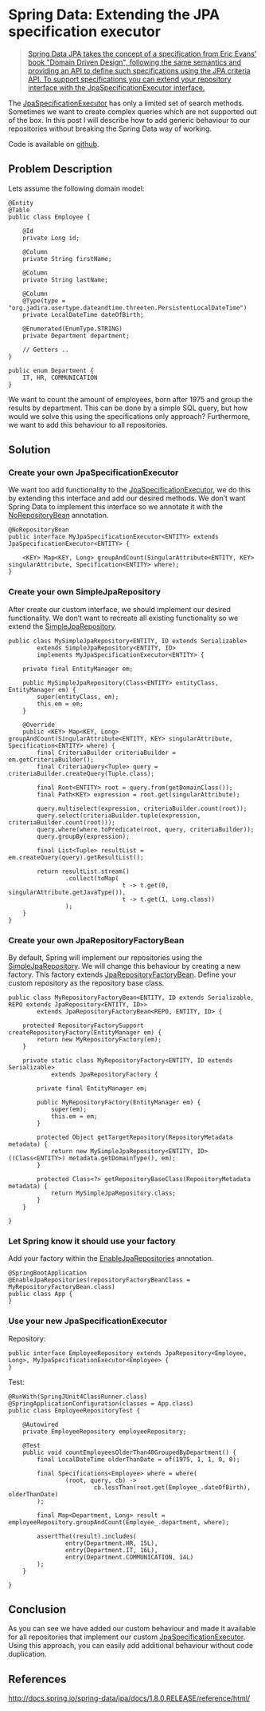 # Spring Data: Extending the JPA specification executor #

> [Spring Data JPA takes the concept of a specification from Eric Evans' book "Domain Driven Design", following the same semantics and providing an API to define such specifications using the JPA criteria API. To support specifications you can extend your repository interface with the JpaSpecificationExecutor interface.](http://docs.spring.io/spring-data/jpa/docs/1.8.0.RELEASE/reference/html/#specifications)

The [JpaSpecificationExecutor](http://docs.spring.io/spring-data/jpa/docs/current/api/org/springframework/data/jpa/repository/JpaSpecificationExecutor.html) has only a limited set of search methods. Sometimes we want to create complex queries which are not supported out of the box.
In this post I will describe how to add generic behaviour to our repositories without breaking the Spring Data way of working. 

Code is available on [github](https://github.com/Spring-Squad/extending-jpa-specification-executor).
## Problem Description ##

Lets assume the following domain model:

	@Entity
	@Table
	public class Employee {

    	@Id
    	private Long id;

    	@Column
    	private String firstName;

    	@Column
    	private String lastName;

    	@Column
    	@Type(type = "org.jadira.usertype.dateandtime.threeten.PersistentLocalDateTime")
    	private LocalDateTime dateOfBirth;

    	@Enumerated(EnumType.STRING)
    	private Department department;
			
		// Getters ..
	}
	
	public enum Department {
    	IT, HR, COMMUNICATION
	}

We want to count the amount of employees, born after 1975 and group the results by department.
This can be done by a simple SQL query, but how would we solve this using the specifications only approach?
Furthermore, we want to add this behaviour to all repositories.

## Solution ##

### Create your own JpaSpecificationExecutor ###

We want too add functionality to the [JpaSpecificationExecutor](http://docs.spring.io/spring-data/jpa/docs/current/api/org/springframework/data/jpa/repository/JpaSpecificationExecutor.html), we do this by extending this interface and add our desired methods.
We don’t want Spring Data to implement this interface so we annotate it with the [NoRepositoryBean](http://docs.spring.io/spring-data/commons/docs/current/api/org/springframework/data/repository/NoRepositoryBean.html) annotation.

	@NoRepositoryBean
	public interface MyJpaSpecificationExecutor<ENTITY> extends JpaSpecificationExecutor<ENTITY> {

		<KEY> Map<KEY, Long> groupAndCount(SingularAttribute<ENTITY, KEY> singularAttribute, Specification<ENTITY> where);
	}


### Create your own SimpleJpaRepository ###

After create our custom interface, we should implement our desired functionality. We don’t want to recreate all existing functionality so we extend the [SimpleJpaRepository](http://docs.spring.io/spring-data/jpa/docs/current/api/org/springframework/data/jpa/repository/support/SimpleJpaRepository.html).

	public class MySimpleJpaRepository<ENTITY, ID extends Serializable>
			extends SimpleJpaRepository<ENTITY, ID>
			implements MyJpaSpecificationExecutor<ENTITY> {

		private final EntityManager em;

		public MySimpleJpaRepository(Class<ENTITY> entityClass, EntityManager em) {
			super(entityClass, em);
			this.em = em;
		}

		@Override
		public <KEY> Map<KEY, Long> groupAndCount(SingularAttribute<ENTITY, KEY> singularAttribute, Specification<ENTITY> where) {
			final CriteriaBuilder criteriaBuilder = em.getCriteriaBuilder();
			final CriteriaQuery<Tuple> query = criteriaBuilder.createQuery(Tuple.class);

			final Root<ENTITY> root = query.from(getDomainClass());
			final Path<KEY> expression = root.get(singularAttribute);

			query.multiselect(expression, criteriaBuilder.count(root));
			query.select(criteriaBuilder.tuple(expression, criteriaBuilder.count(root)));
			query.where(where.toPredicate(root, query, criteriaBuilder));
			query.groupBy(expression);

			final List<Tuple> resultList = em.createQuery(query).getResultList();

			return resultList.stream()
					.collect(toMap(
									t -> t.get(0, singularAttribute.getJavaType()),
									t -> t.get(1, Long.class))
					);
		}
	}


### Create your own JpaRepositoryFactoryBean ###

By default, Spring will implement our repositories using the [SimpleJpaRepository](http://docs.spring.io/spring-data/jpa/docs/current/api/org/springframework/data/jpa/repository/support/SimpleJpaRepository.html). We will change this behaviour by creating a new factory.
This factory extends [JpaRepositoryFactoryBean](http://docs.spring.io/spring-data/jpa/docs/current/api/org/springframework/data/jpa/repository/support/JpaRepositoryFactoryBean.html). Define your custom repository as the repository base class.

	public class MyRepositoryFactoryBean<ENTITY, ID extends Serializable, REPO extends JpaRepository<ENTITY, ID>>
			extends JpaRepositoryFactoryBean<REPO, ENTITY, ID> {

		protected RepositoryFactorySupport createRepositoryFactory(EntityManager em) {
			return new MyRepositoryFactory(em);
		}

		private static class MyRepositoryFactory<ENTITY, ID extends Serializable>
				extends JpaRepositoryFactory {

			private final EntityManager em;

			public MyRepositoryFactory(EntityManager em) {
				super(em);
				this.em = em;
			}

			protected Object getTargetRepository(RepositoryMetadata metadata) {
				return new MySimpleJpaRepository<ENTITY, ID>((Class<ENTITY>) metadata.getDomainType(), em);
			}

			protected Class<?> getRepositoryBaseClass(RepositoryMetadata metadata) {
				return MySimpleJpaRepository.class;
			}
		}

	}

### Let Spring know it should use your factory ###

Add your factory within the [EnableJpaRepositories](http://docs.spring.io/spring-data/jpa/docs/current/api/org/springframework/data/jpa/repository/config/EnableJpaRepositories.html) annotation.

	@SpringBootApplication
	@EnableJpaRepositories(repositoryFactoryBeanClass = MyRepositoryFactoryBean.class)
	public class App {
	}

### Use your new JpaSpecificationExecutor ###

Repository:

	public interface EmployeeRepository extends JpaRepository<Employee, Long>, MyJpaSpecificationExecutor<Employee> {
	}

Test:

	@RunWith(SpringJUnit4ClassRunner.class)
	@SpringApplicationConfiguration(classes = App.class)
	public class EmployeeRepositoryTest {

		@Autowired
		private EmployeeRepository employeeRepository;

		@Test
		public void countEmployeesOlderThan40GroupedByDepartment() {
			final LocalDateTime olderThanDate = of(1975, 1, 1, 0, 0);

			final Specifications<Employee> where = where(
					(root, query, cb) ->
							cb.lessThan(root.get(Employee_.dateOfBirth), olderThanDate)
			);

			final Map<Department, Long> result = employeeRepository.groupAndCount(Employee_.department, where);

			assertThat(result).includes(
					entry(Department.HR, 15L),
					entry(Department.IT, 16L),
					entry(Department.COMMUNICATION, 14L)
			);
		}

	}


## Conclusion ##

As you can see we have added our custom behaviour and made it available for all repositories that implement our custom [JpaSpecificationExecutor](http://docs.spring.io/spring-data/jpa/docs/current/api/org/springframework/data/jpa/repository/JpaSpecificationExecutor.html).
Using this approach, you can easily add additional behaviour without code duplication.

## References ##

http://docs.spring.io/spring-data/jpa/docs/1.8.0.RELEASE/reference/html/
